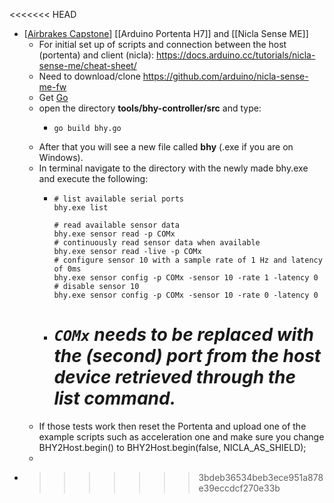 <<<<<<< HEAD

- [[Airbrakes Capstone]] [[Arduino Portenta H7]] and [[Nicla Sense ME]]
	- For initial set up of scripts and connection between the host (portenta) and client (nicla): https://docs.arduino.cc/tutorials/nicla-sense-me/cheat-sheet/
	- Need to download/clone https://github.com/arduino/nicla-sense-me-fw
	- Get [Go](https://go.dev/dl/)
	- open the directory **tools/bhy-controller/src** and type:
		- ```
		  go build bhy.go
		  ```
	- After that you will see a new file called **bhy** (.exe if you are on Windows).
	- In terminal navigate to the directory with the newly made bhy.exe and execute the following:
		- ```
		  # list available serial ports
		  bhy.exe list
		  
		  # read available sensor data
		  bhy.exe sensor read -p COMx
		  # continuously read sensor data when available
		  bhy.exe sensor read -live -p COMx
		  # configure sensor 10 with a sample rate of 1 Hz and latency of 0ms
		  bhy.exe sensor config -p COMx -sensor 10 -rate 1 -latency 0
		  # disable sensor 10
		  bhy.exe sensor config -p COMx -sensor 10 -rate 0 -latency 0
		  ```
		- ***`COMx` needs to be replaced with the (second) port from the host device retrieved through the list command.***
		  =======
	- If those tests work then reset the Portenta and upload one of the example scripts such as acceleration one and make sure you change BHY2Host.begin() to BHY2Host.begin(false, NICLA_AS_SHIELD);
	-
- >>>>>>> 3bdeb36534beb3ece951a878e39eccdcf270e33b

[//begin]: # "Autogenerated link references for markdown compatibility"
[Airbrakes Capstone]: <../pages-ls/Airbrakes Capstone> "Airbrakes Capstone"
[//end]: # "Autogenerated link references"